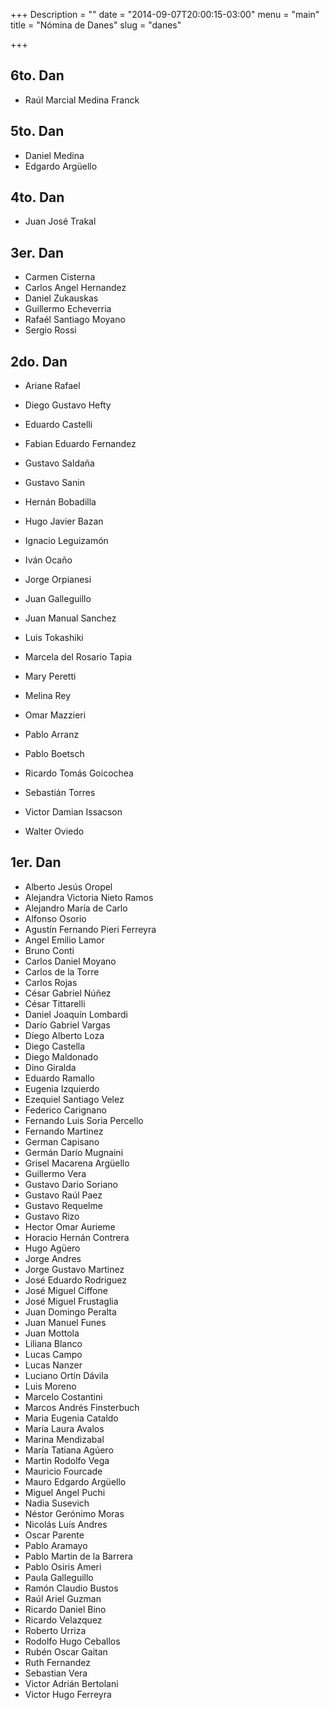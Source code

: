 +++
Description = ""
date = "2014-09-07T20:00:15-03:00"
menu = "main"
title = "Nómina de Danes"
slug = "danes"

+++


6to. Dan
--------

 * Raúl Marcial Medina Franck


5to. Dan
--------

 * Daniel Medina
 * Edgardo Argüello


4to. Dan
--------

 * Juan José Trakal
 


3er. Dan
--------

 * Carmen Cisterna
 * Carlos Angel Hernandez
 * Daniel Zukauskas
 * Guillermo Echeverria
 * Rafaél Santiago Moyano
 * Sergio Rossi

2do. Dan
--------

 * Ariane Rafael
 
 * Diego Gustavo Hefty
 * Eduardo Castelli
 * Fabian Eduardo Fernandez
 * Gustavo Saldaña
 * Gustavo Sanin
 * Hernán Bobadilla
 * Hugo Javier Bazan
 * Ignacio Leguizamón
 * Iván Ocaño
 * Jorge Orpianesi
 * Juan Galleguillo
 * Juan Manual Sanchez
 * Luis Tokashiki
 * Marcela del Rosario Tapia
 * Mary Peretti
 * Melina Rey
 * Omar Mazzieri
 * Pablo Arranz
 * Pablo Boetsch
 * Ricardo Tomás Goicochea
 * Sebastián Torres
 * Victor Damian Issacson
 * Walter Oviedo


1er. Dan
--------

 * Alberto Jesús Oropel
 * Alejandra Victoria Nieto Ramos
 * Alejandro María de Carlo
 * Alfonso Osorio
 * Agustín Fernando Pieri Ferreyra
 * Angel Emilio Lamor
 * Bruno Conti
 * Carlos Daniel Moyano
 * Carlos de la Torre
 * Carlos Rojas
 * César Gabriel Núñez
 * César Tittarelli
 * Daniel Joaquín Lombardi
 * Darío Gabriel Vargas
 * Diego Alberto Loza
 * Diego Castella
 * Diego Maldonado
 * Dino Giralda
 * Eduardo Ramallo
 * Eugenia Izquierdo
 * Ezequiel Santiago Velez
 * Federico Carignano
 * Fernando Luis Soria Percello
 * Fernando Martinez
 * German Capisano
 * Germán Darío Mugnaini
 * Grisel Macarena Argüello
 * Guillermo Vera
 * Gustavo Dario Soriano
 * Gustavo Raúl Paez
 * Gustavo Requelme
 * Gustavo Rizo
 * Hector Omar Aurieme
 * Horacio Hernán Contrera
 * Hugo Agüero
 * Jorge Andres
 * Jorge Gustavo Martinez
 * José Eduardo Rodriguez
 * José Miguel Ciffone
 * José Miguel Frustaglia
 * Juan Domingo Peralta
 * Juan Manuel Funes
 * Juan Mottola
 * Liliana Blanco
 * Lucas Campo
 * Lucas Nanzer
 * Luciano Ortín Dávila
 * Luis Moreno
 * Marcelo Costantini
 * Marcos Andrés Finsterbuch
 * Maria Eugenia Cataldo
 * María Laura Avalos
 * Marina Mendizabal
 * María Tatiana Agúero
 * Martin Rodolfo Vega
 * Mauricio Fourcade
 * Mauro Edgardo Argüello
 * Miguel Angel Puchi
 * Nadia Susevich
 * Néstor Gerónimo Moras
 * Nicolás Luís Andres
 * Oscar Parente
 * Pablo Aramayo
 * Pablo Martin de la Barrera
 * Pablo Osiris Ameri
 * Paula Galleguillo
 * Ramón Claudio Bustos
 * Raúl Ariel Guzman
 * Ricardo Daniel Bino
 * Ricardo Velazquez
 * Roberto Urriza
 * Rodolfo Hugo Ceballos
 * Rubén Oscar Gaitan
 * Ruth Fernandez
 * Sebastian Vera
 * Victor Adrián Bertolani
 * Victor Hugo Ferreyra

